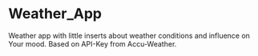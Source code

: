 # Weather_App
Weather app with little inserts about weather conditions and influence on Your mood. Based on API-Key from Accu-Weather.
